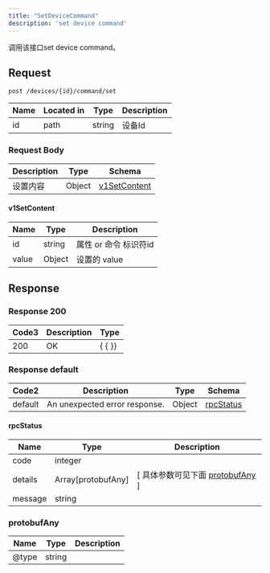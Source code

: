 ```yaml
---
title: "SetDeviceCommand"
description: 'set device command'
---
```



调用该接口set device command。



## Request


```
post /devices/{id}/command/set
```



| Name | Located in | Type | Description | 
| ---- | ---------- | ----------- | ----------- | 
| id | path | string |  设备Id |  





### Request Body


 
| Description | Type | Schema |
| ----------- | ------ | ------ |
|  设置内容 | Object | [v1SetContent](#v1SetContent) |

#### v1SetContent

| Name | Type | Description | 
| ---- | ---- | ----------- |     
| id | string | 属性 or  命令 标识符id |     
| value | Object | 设置的 value   |   


  
     
   
    
          
     
 
 





## Response



### Response  200


| Code3 | Description | Type | 
| ---- | ----------- | ------ | 
| 200 | OK | {   { }} |
 


### Response  default

 
| Code2 | Description | Type | Schema |
| ---- | ----------- | ------ | ------ |
| default | An unexpected error response. | Object | [rpcStatus](#rpcStatus) |

#### rpcStatus

| Name | Type | Description | 
| ---- | ---- | ----------- |     
| code | integer |  |          
| details | Array[protobufAny] |  [ 具体参数可见下面 [protobufAny](#protobufAny) ] |       
| message | string |  |   


  
     
   
       
         
### protobufAny
| Name | Type | Description | 
| ---- | ---- | ----------- |     
| @type | string |  |   


  
     
 
 


          
     
   
     
 
 


 


